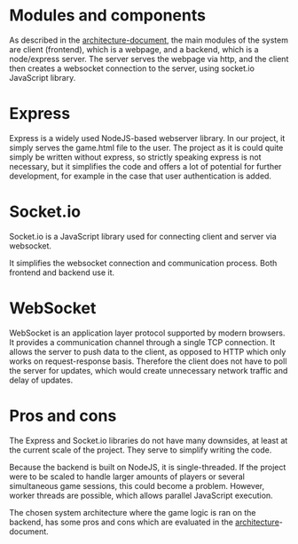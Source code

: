 # Modules and components

As described in the [architecture-document](architecture.md), the main modules of the system are client (frontend), which is a webpage, and a backend, which is a node/express server. The server serves the webpage via http, and the client then creates a websocket connection to the server, using socket.io JavaScript library.

# Express

Express is a widely used NodeJS-based webserver library. In our project, it simply serves the game.html file to the user. The project as it is could quite simply be written without express, so strictly speaking express is not necessary, but it simplifies the code and offers a lot of potential for further development, for example in the case that user authentication is added.

# Socket.io

Socket.io is a JavaScript library used for connecting client and server via websocket.

It simplifies the websocket connection and communication process. Both frontend and backend use it.

# WebSocket

WebSocket is an application layer protocol supported by modern browsers. It provides a communication channel through a single TCP connection. It allows the server to push data to the client, as opposed to HTTP which only works on request-response basis. Therefore the client does not have to poll the server for updates, which would create unnecessary network traffic and delay of updates.

# Pros and cons

The Express and Socket.io libraries do not have many downsides, at least at the current scale of the project. They serve to simplify writing the code.

Because the backend is built on NodeJS, it is single-threaded. If the project were to be scaled to handle larger amounts of players or several simultaneous game sessions, this could become a problem. However, worker threads are possible, which allows parallel JavaScript execution.

The chosen system architecture where the game logic is ran on the backend, has some pros and cons which are evaluated in the [architecture](architecture.md)-document.
